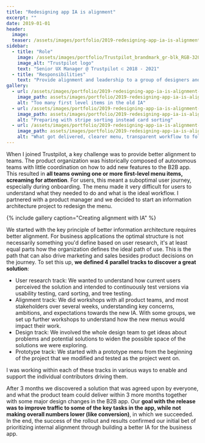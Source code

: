 ```yaml
---
title: "Redesigning app IA is alignment"
excerpt: ""
date: 2019-01-01
header:
  image:
  teaser: /assets/images/portfolio/2019-redesigning-app-ia-is-alignment-3.png
sidebar:
  - title: "Role"
    image: /assets/images/portfolio/Trustpilot_brandmark_gr-blk_RGB-320x132px.png
    image_alt: "Trustpilot logo"
    text: "Senior UX Manager @ Trustpilot ⊂ 2018 - 2021"
  - title: "Responsibilities"
    text: "Provide alignment and leadership to a group of designers and researchers working on the B2B product."
gallery:
  - url: /assets/images/portfolio/2019-redesigning-app-ia-is-alignment-1.png
    image_path: assets/images/portfolio/2019-redesigning-app-ia-is-alignment-1.png
    alt: "Too many first level items in the old IA"
  - url: /assets/images/portfolio/2019-redesigning-app-ia-is-alignment-2.jpg
    image_path: assets/images/portfolio/2019-redesigning-app-ia-is-alignment-2.jpg
    alt: "Preparing with stripe sorting instead card sorting"
  - url: /assets/images/portfolio/2019-redesigning-app-ia-is-alignment-3.png
    image_path: assets/images/portfolio/2019-redesigning-app-ia-is-alignment-3.png
    alt: "What got delivered, clearer menu, transparent workflow to follow"
---
```


When I joined Trustpilot, a key challenge was to provide better alignment to teams. The product organization was historically composed of autonomous teams with little coordination on how to add new features to the B2B app. This resulted in **all teams owning one or more first-level menu items, screaming for attention**. For users, this meant a suboptimal user journey, especially during onboarding. The menu made it very difficult for users to understand what they needed to do and what is the ideal workflow. I partnered with a product manager and we decided to start an information architecture project to redesign the menu.

{% include gallery caption="Creating alignment with IA" %}

We started with the key principle of better information architecture requires better alignment. For business applications the optimal structure is not necessarily something you'd define based on user research, it's at least equal parts how the organization defines the ideal path of use. This is the path that can also drive marketing and sales besides product decisions on the journey. To set this up, **we defined 4 parallel tracks to discover a great solution**:

 - User research track: We wanted to understand how current users perceived the solution and intended to continuously test versions via usability testing, card sorting, and tree testing.
 - Alignment track: We did workshops with all product teams, and most stakeholders over several weeks, understanding key concerns, ambitions, and expectations towards the new IA. With some groups, we set up further workshops to understand how the new menus would impact their work.
 - Design track: We involved the whole design team to get ideas about problems and potential solutions to widen the possible space of the solutions we were exploring.
 - Prototype track: We started with a prototype menu from the beginning of the project that we modified and tested as the project went on.

I was working within each of these tracks in various ways to enable and support the individual contributors driving them.

After 3 months we discovered a solution that was agreed upon by everyone, and what the product team could deliver within 3 more months together with some major design changes in the B2B app. Our **goal with the release was to improve traffic to some of the key tasks in the app, while not making overall numbers lower (like conversion)**, in which we succeeded. In the end, the success of the rollout and results confirmed our initial bet of prioritizing internal alignment through building a better IA for the business app.
